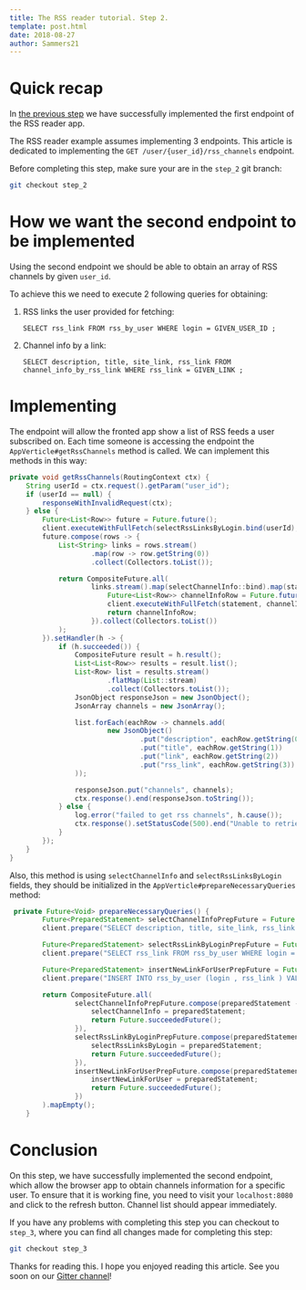 ```yaml
---
title: The RSS reader tutorial. Step 2.
template: post.html
date: 2018-08-27
author: Sammers21
--- 
```


# Quick recap

In [the previous step](https://vertx.io/blog/the-rss-reader-tutorial/) we have successfully implemented the first endpoint 
of the RSS reader app.

The RSS reader example assumes implementing 3 endpoints. This article is dedicated to implementing the ` GET /user/{user_id}/rss_channels ` endpoint.

Before completing this step, make sure your are in the `step_2` git branch:
```bash
git checkout step_2
```

# How we want the second endpoint to be implemented

Using the second endpoint we should be able to obtain an array of RSS channels by given `user_id`.

To achieve this we need to execute 2 following queries for obtaining:

1. RSS links the user provided for fetching:
    ```text
    SELECT rss_link FROM rss_by_user WHERE login = GIVEN_USER_ID ;
    ```
2. Channel info by a link:
    ```text
    SELECT description, title, site_link, rss_link FROM channel_info_by_rss_link WHERE rss_link = GIVEN_LINK ;
    ```

# Implementing

The endpoint will allow the fronted app show a list of RSS feeds a user subscribed on. Each time someone is accessing the endpoint the `AppVerticle#getRssChannels` method is called. We can implement this methods in this way:

```java
private void getRssChannels(RoutingContext ctx) {
    String userId = ctx.request().getParam("user_id");
    if (userId == null) {
        responseWithInvalidRequest(ctx);
    } else {
        Future<List<Row>> future = Future.future();
        client.executeWithFullFetch(selectRssLinksByLogin.bind(userId), future);
        future.compose(rows -> {
            List<String> links = rows.stream()
                    .map(row -> row.getString(0))
                    .collect(Collectors.toList());

            return CompositeFuture.all(
                    links.stream().map(selectChannelInfo::bind).map(statement -> {
                        Future<List<Row>> channelInfoRow = Future.future();
                        client.executeWithFullFetch(statement, channelInfoRow);
                        return channelInfoRow;
                    }).collect(Collectors.toList())
            );
        }).setHandler(h -> {
            if (h.succeeded()) {
                CompositeFuture result = h.result();
                List<List<Row>> results = result.list();
                List<Row> list = results.stream()
                        .flatMap(List::stream)
                        .collect(Collectors.toList());
                JsonObject responseJson = new JsonObject();
                JsonArray channels = new JsonArray();

                list.forEach(eachRow -> channels.add(
                        new JsonObject()
                                .put("description", eachRow.getString(0))
                                .put("title", eachRow.getString(1))
                                .put("link", eachRow.getString(2))
                                .put("rss_link", eachRow.getString(3))
                ));

                responseJson.put("channels", channels);
                ctx.response().end(responseJson.toString());
            } else {
                log.error("failed to get rss channels", h.cause());
                ctx.response().setStatusCode(500).end("Unable to retrieve the info from C*");
            }
        });
    }
}
```

Also, this method is using `selectChannelInfo` and `selectRssLinksByLogin` fields, they should be initialized in the `AppVerticle#prepareNecessaryQueries` method:


```java
 private Future<Void> prepareNecessaryQueries() {
        Future<PreparedStatement> selectChannelInfoPrepFuture = Future.future();
        client.prepare("SELECT description, title, site_link, rss_link FROM channel_info_by_rss_link WHERE rss_link = ? ;", selectChannelInfoPrepFuture);

        Future<PreparedStatement> selectRssLinkByLoginPrepFuture = Future.future();
        client.prepare("SELECT rss_link FROM rss_by_user WHERE login = ? ;", selectRssLinkByLoginPrepFuture);

        Future<PreparedStatement> insertNewLinkForUserPrepFuture = Future.future();
        client.prepare("INSERT INTO rss_by_user (login , rss_link ) VALUES ( ?, ?);", insertNewLinkForUserPrepFuture);

        return CompositeFuture.all(
                selectChannelInfoPrepFuture.compose(preparedStatement -> {
                    selectChannelInfo = preparedStatement;
                    return Future.succeededFuture();
                }),
                selectRssLinkByLoginPrepFuture.compose(preparedStatement -> {
                    selectRssLinksByLogin = preparedStatement;
                    return Future.succeededFuture();
                }),
                insertNewLinkForUserPrepFuture.compose(preparedStatement -> {
                    insertNewLinkForUser = preparedStatement;
                    return Future.succeededFuture();
                })
        ).mapEmpty();
    }
```

# Conclusion

On this step, we have successfully implemented the second endpoint, which allow the browser app to obtain channels information for a specific user. To ensure that it is working fine, you need to visit your `localhost:8080` and click to the refresh button. Channel list should appear immediately.

If you have any problems with completing this step you can checkout to `step_3`, where you can find all changes made for completing this step:
```bash
git checkout step_3
```


Thanks for reading this. I hope you enjoyed reading this article. See you soon on our [Gitter channel](https://gitter.im/eclipse-vertx/vertx-users)!
